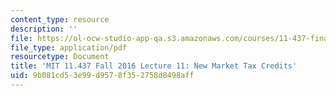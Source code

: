 ```yaml
---
content_type: resource
description: ''
file: https://ol-ocw-studio-app-qa.s3.amazonaws.com/courses/11-437-financing-economic-development-fall-2016/9b081cd53e99d9578f352758d8498aff_MIT11_437F16_Lec11.pdf
file_type: application/pdf
resourcetype: Document
title: 'MIT 11.437 Fall 2016 Lecture 11: New Market Tax Credits'
uid: 9b081cd5-3e99-d957-8f35-2758d8498aff
---
```

